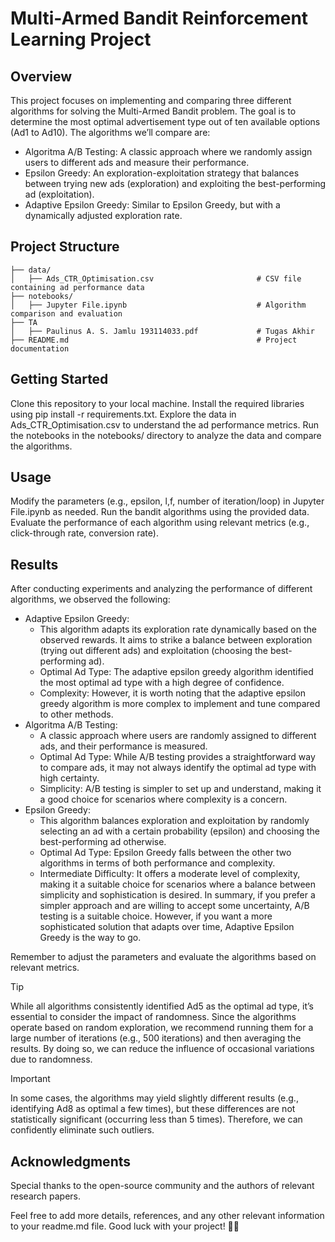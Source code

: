 # Multi-Armed Bandit Reinforcement Learning Project
## Overview
This project focuses on implementing and comparing three different algorithms for solving the Multi-Armed Bandit problem. The goal is to determine the most optimal advertisement type out of ten available options (Ad1 to Ad10). The algorithms we’ll compare are:

- Algoritma A/B Testing: A classic approach where we randomly assign users to different ads and measure their performance.
- Epsilon Greedy: An exploration-exploitation strategy that balances between trying new ads (exploration) and exploiting the best-performing ad (exploitation).
- Adaptive Epsilon Greedy: Similar to Epsilon Greedy, but with a dynamically adjusted exploration rate.

## Project Structure
```
├── data/
│   ├── Ads_CTR_Optimisation.csv                       # CSV file containing ad performance data
├── notebooks/
│   ├── Jupyter File.ipynb                             # Algorithm comparison and evaluation
├── TA
│   ├── Paulinus A. S. Jamlu 193114033.pdf             # Tugas Akhir
├── README.md                                          # Project documentation
```
## Getting Started
Clone this repository to your local machine.
Install the required libraries using pip install -r requirements.txt.
Explore the data in Ads_CTR_Optimisation.csv to understand the ad performance metrics.
Run the notebooks in the notebooks/ directory to analyze the data and compare the algorithms.
## Usage
Modify the parameters (e.g., epsilon, l,f, number of iteration/loop) in Jupyter File.ipynb as needed.
Run the bandit algorithms using the provided data.
Evaluate the performance of each algorithm using relevant metrics (e.g., click-through rate, conversion rate).
## Results
After conducting experiments and analyzing the performance of different algorithms, we observed the following:

- Adaptive Epsilon Greedy:
  * This algorithm adapts its exploration rate dynamically based on the observed rewards. It aims to strike a balance between exploration (trying out different ads) and exploitation (choosing the best-performing ad).
  * Optimal Ad Type: The adaptive epsilon greedy algorithm identified the most optimal ad type with a high degree of confidence.
  * Complexity: However, it is worth noting that the adaptive epsilon greedy algorithm is more complex to implement and tune compared to other methods.
- Algoritma A/B Testing:
  * A classic approach where users are randomly assigned to different ads, and their performance is measured.
  * Optimal Ad Type: While A/B testing provides a straightforward way to compare ads, it may not always identify the optimal ad type with high certainty.
  * Simplicity: A/B testing is simpler to set up and understand, making it a good choice for scenarios where complexity is a concern.
- Epsilon Greedy:
  * This algorithm balances exploration and exploitation by randomly selecting an ad with a certain probability (epsilon) and choosing the best-performing ad otherwise.
  * Optimal Ad Type: Epsilon Greedy falls between the other two algorithms in terms of both performance and complexity.
  *  Intermediate Difficulty: It offers a moderate level of complexity, making it a suitable choice for scenarios where a balance between simplicity and sophistication is desired.
In summary, if you prefer a simpler approach and are willing to accept some uncertainty, A/B testing is a suitable choice. However, if you want a more sophisticated solution that adapts over time, Adaptive Epsilon Greedy is the way to go.

Remember to adjust the parameters and evaluate the algorithms based on relevant metrics.
> [!TIP] 
> While all algorithms consistently identified Ad5 as the optimal ad type, it’s essential to consider the impact of randomness. Since the algorithms operate based on random exploration, we recommend running them for a large number of iterations (e.g., 500 iterations) and then averaging the results. By doing so, we can reduce the influence of occasional variations due to randomness.

> [!IMPORTANT]
> In some cases, the algorithms may yield slightly different results (e.g., identifying Ad8 as optimal a few times), but these differences are not statistically significant (occurring less than 5 times). Therefore, we can confidently eliminate such outliers.

## Acknowledgments
Special thanks to the open-source community and the authors of relevant research papers.

Feel free to add more details, references, and any other relevant information to your readme.md file. Good luck with your project! 🚀🤖
